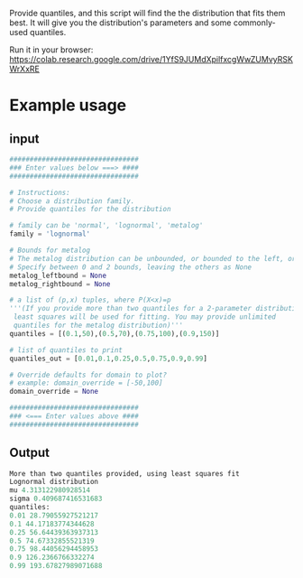Provide quantiles, and this script will find the the distribution that fits them best. It will give you the distribution's parameters and some commonly-used quantiles.

Run it in your browser: https://colab.research.google.com/drive/1YfS9JUMdXpilfxcgWwZUMvyRSKWrXxRE

# Example usage
## input
```python
################################
### Enter values below ===> ####
################################

# Instructions:
# Choose a distribution family.
# Provide quantiles for the distribution

# family can be 'normal', 'lognormal', 'metalog'
family = 'lognormal'

# Bounds for metalog
# The metalog distribution can be unbounded, or bounded to the left, or the right, or both
# Specify between 0 and 2 bounds, leaving the others as None
metalog_leftbound = None
metalog_rightbound = None

# a list of (p,x) tuples, where P(X<x)=p
'''(If you provide more than two quantiles for a 2-parameter distribution.
 least squares will be used for fitting. You may provide unlimited
 quantiles for the metalog distribution)'''
quantiles = [(0.1,50),(0.5,70),(0.75,100),(0.9,150)]

# list of quantiles to print
quantiles_out = [0.01,0.1,0.25,0.5,0.75,0.9,0.99]

# Override defaults for domain to plot?
# example: domain_override = [-50,100]
domain_override = None

################################
### <=== Enter values above ####
################################
```
## Output
```python
More than two quantiles provided, using least squares fit
Lognormal distribution
mu 4.313122980928514
sigma 0.409687416531683
quantiles:
0.01 28.79055927521217
0.1 44.17183774344628
0.25 56.64439363937313
0.5 74.67332855521319
0.75 98.44056294458953
0.9 126.2366766332274
0.99 193.67827989071688
```